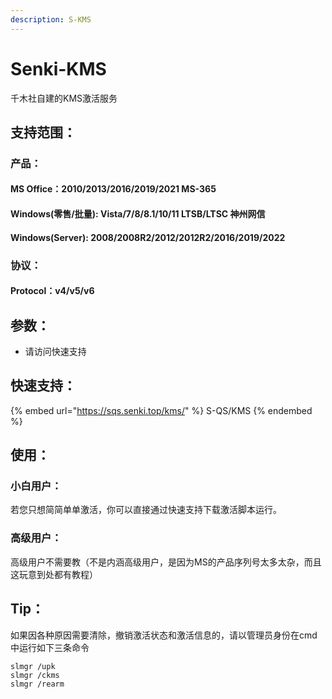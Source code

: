 ```yaml
---
description: S-KMS
---
```


# Senki-KMS

千木社自建的KMS激活服务

## 支持范围：

### 产品：

#### MS Office：2010/2013/2016/2019/2021 MS-365

#### Windows(零售/批量): Vista/7/8/8.1/10/11 LTSB/LTSC 神州网信

#### Windows(Server): 2008/2008R2/2012/2012R2/2016/2019/2022

### 协议：

#### Protocol：v4/v5/v6

## 参数：

* 请访问快速支持

## 快速支持：

{% embed url="https://sqs.senki.top/kms/" %}
S-QS/KMS
{% endembed %}

## 使用：

### 小白用户：

若您只想简简单单激活，你可以直接通过快速支持下载激活脚本运行。

### 高级用户：

高级用户不需要教（不是内涵高级用户，是因为MS的产品序列号太多太杂，而且这玩意到处都有教程）

## Tip：

如果因各种原因需要清除，撤销激活状态和激活信息的，请以管理员身份在cmd中运行如下三条命令

```
slmgr /upk
slmgr /ckms
slmgr /rearm
```
